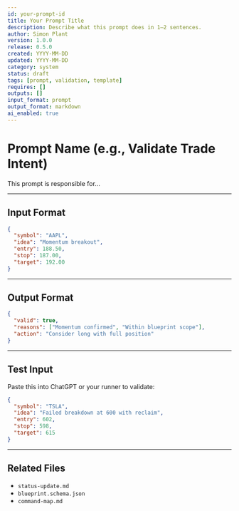 ```yaml
---
id: your-prompt-id
title: Your Prompt Title
description: Describe what this prompt does in 1–2 sentences.
author: Simon Plant
version: 1.0.0
release: 0.5.0
created: YYYY-MM-DD
updated: YYYY-MM-DD
category: system
status: draft
tags: [prompt, validation, template]
requires: []
outputs: []
input_format: prompt
output_format: markdown
ai_enabled: true
---
```


# Prompt Name (e.g., Validate Trade Intent)

This prompt is responsible for...

---

## Input Format

```json
{
  "symbol": "AAPL",
  "idea": "Momentum breakout",
  "entry": 188.50,
  "stop": 187.00,
  "target": 192.00
}
```

---

## Output Format

```json
{
  "valid": true,
  "reasons": ["Momentum confirmed", "Within blueprint scope"],
  "action": "Consider long with full position"
}
```

---

## Test Input

Paste this into ChatGPT or your runner to validate:

```json
{
  "symbol": "TSLA",
  "idea": "Failed breakdown at 600 with reclaim",
  "entry": 602,
  "stop": 598,
  "target": 615
}
```

---

## Related Files

- `status-update.md`
- `blueprint.schema.json`
- `command-map.md`
